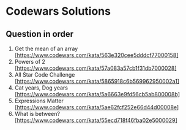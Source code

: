# Codewars Solutions

## Question in order

1. Get the mean of an array [https://www.codewars.com/kata/563e320cee5dddcf77000158]
2. Powers of 2 [https://www.codewars.com/kata/57a083a57cb1f31db7000028]
3. All Star Code Challenge [https://www.codewars.com/kata/5865918c6b569962950002a1]
4. Cat years, Dog years [https://www.codewars.com/kata/5a6663e9fd56cb5ab800008b]
5. Expressions Matter [https://www.codewars.com/kata/5ae62fcf252e66d44d00008e]
6. What is between? [https://www.codewars.com/kata/55ecd718f46fba02e5000029]
